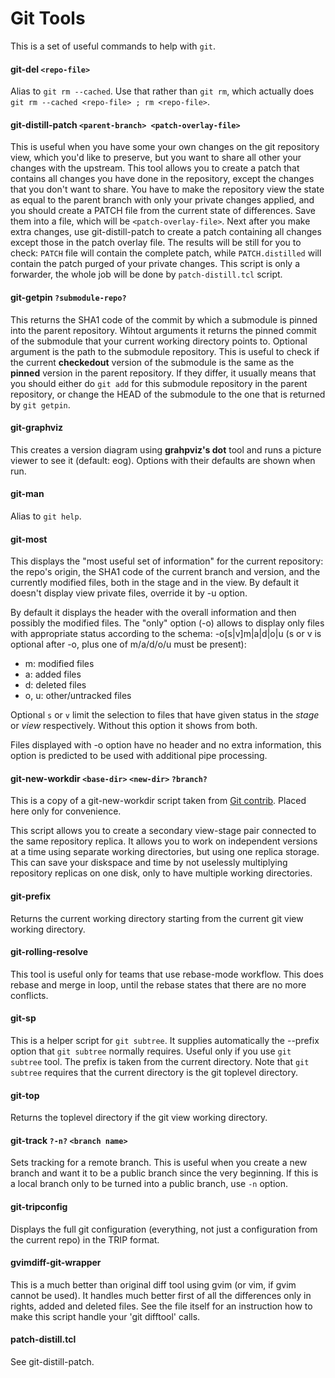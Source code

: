 Git Tools
=========

This is a set of useful commands to help with `git`.

####  git-del `<repo-file>`

Alias to `git rm --cached`. Use that rather than `git rm`, which actually does `git rm --cached <repo-file> ; rm <repo-file>`.

####  git-distill-patch `<parent-branch> <patch-overlay-file>`

This is useful when you have some your own changes on the git repository view, which you'd like to preserve, but
you want to share all other your changes with the upstream. This tool allows you to create a patch that contains
all changes you have done in the repository, except the changes that you don't want to share. You have to make the
repository view the state as equal to the parent branch with only your private changes applied, and you should create
a PATCH file from the current state of differences. Save them into a file, which will be `<patch-overlay-file>`. Next
after you make extra changes, use git-distill-patch to create a patch containing all changes except those in the
patch overlay file. The results will be still for you to check: `PATCH` file will contain the complete patch, while
`PATCH.distilled` will contain the patch purged of your private changes. This script is only a forwarder, the whole
job will be done by `patch-distill.tcl` script.

####  git-getpin `?submodule-repo?`

This returns the SHA1 code of the commit by which a submodule is pinned into the parent repository. Wihtout arguments
it returns the pinned commit of the submodule that your current working directory points to. Optional argument is the
path to the submodule repository. This is useful to check if the current __checkedout__ version of the submodule is
the same as the __pinned__ version in the parent repository. If they differ, it usually means that you should either
do `git add` for this submodule repository in the parent repository, or change the HEAD of the submodule to the one
that is returned by `git getpin`.

####  git-graphviz

This creates a version diagram using __grahpviz's dot__ tool and runs a picture viewer to see it (default: eog). Options
with their defaults are shown when run.

####  git-man

Alias to `git help`.

####  git-most

This displays the "most useful set of information" for the current repository:
the repo's origin, the SHA1 code of the current branch and version, and the
currently modified files, both in the stage and in the view. By default it
doesn't display view private files, override it by -u option.

By default it displays the header with the overall information and then possibly
the modified files. The "only" option (-o) allows to display only files with appropriate
status according to the schema: -o[s|v]m|a|d|o|u (s or v is optional after -o, plus one
of m/a/d/o/u must be present):

* m: modified files
* a: added files
* d: deleted files
* o, u: other/untracked files

Optional `s` or `v` limit the selection to files that have given status in the _stage_
or _view_ respectively. Without this option it shows from both.

Files displayed with -o option have no header and no extra information, this option is
predicted to be used with additional pipe processing.

####  git-new-workdir `<base-dir>` `<new-dir>` `?branch?`

This is a copy of a git-new-workdir script taken from
[Git contrib](https://github.com/git/git/tree/master/contrib/workdir). Placed here
only for convenience.

This script allows you to create a secondary view-stage pair connected to the same
repository replica. It allows you to work on independent versions at a time using
separate working directories, but using one replica storage. This can save your
diskspace and time by not uselessly multiplying repository replicas on one disk,
only to have multiple working directories.

####  git-prefix

Returns the current working directory starting from the current git view working directory.

####  git-rolling-resolve

This tool is useful only for teams that use rebase-mode workflow. This does rebase and merge
in loop, until the rebase states that there are no more conflicts.

####  git-sp

This is a helper script for `git subtree`. It supplies automatically the --prefix option that
`git subtree` normally requires. Useful only if you use `git subtree` tool. The prefix is taken
from the current directory. Note that `git subtree` requires that the current directory is the
git toplevel directory.

####  git-top

Returns the toplevel directory if the git view working directory.

####  git-track `?-n?` `<branch name>`

Sets tracking for a remote branch. This is useful when you create a new branch and
want it to be a public branch since the very beginning. If this is a local branch
only to be turned into a public branch, use `-n` option.

####  git-tripconfig

Displays the full git configuration (everything, not just a configuration from the current repo)
in the TRIP format.

####  gvimdiff-git-wrapper

This is a much better than original diff tool using gvim (or vim, if gvim cannot be used). It handles
much better first of all the differences only in rights, added and deleted files. See the file itself
for an instruction how to make this script handle your 'git difftool' calls.

####  patch-distill.tcl

See git-distill-patch.


